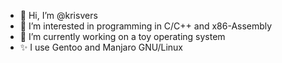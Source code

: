 - 👋 Hi, I’m @krisvers
- 👀 I’m interested in programming in C/C++ and x86-Assembly
- 🌱 I’m currently working on a toy operating system
- ✨ I use Gentoo and Manjaro GNU/Linux

<!---
krisvers/krisvers is a ✨ special ✨ repository because its `README.md` (this file) appears on your GitHub profile.
You can click the Preview link to take a look at your changes.
--->
